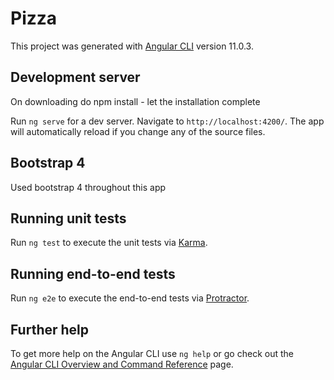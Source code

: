 # Pizza

This project was generated with [Angular CLI](https://github.com/angular/angular-cli) version 11.0.3.

## Development server

On downloading do npm install - let the installation complete

Run `ng serve` for a dev server. Navigate to `http://localhost:4200/`. The app will automatically reload if you change any of the source files.

## Bootstrap 4

Used bootstrap 4 throughout this app

## Running unit tests

Run `ng test` to execute the unit tests via [Karma](https://karma-runner.github.io).

## Running end-to-end tests

Run `ng e2e` to execute the end-to-end tests via [Protractor](http://www.protractortest.org/).

## Further help

To get more help on the Angular CLI use `ng help` or go check out the [Angular CLI Overview and Command Reference](https://angular.io/cli) page.
